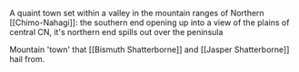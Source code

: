 A quaint town set within a valley in the mountain ranges of Northern [[Chimo-Nahagi]]: the southern end opening up into a view of the plains of central CN, it's northern end spills out over the peninsula 

Mountain 'town' that [[Bismuth Shatterborne]] and [[Jasper Shatterborne]] hail from.